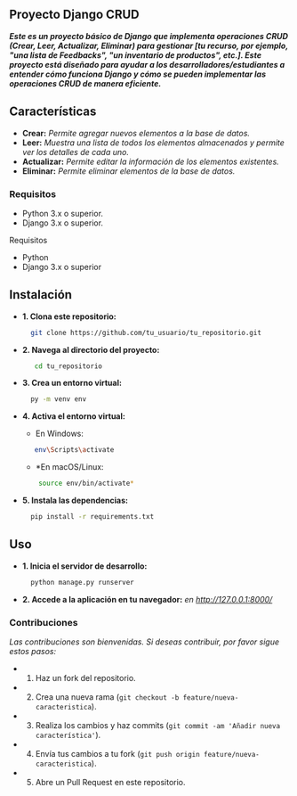 ## Proyecto Django CRUD
***Este es un proyecto básico de Django que implementa operaciones CRUD (Crear, Leer, Actualizar, Eliminar) para gestionar [tu recurso, por ejemplo, "una lista de Feedbacks", "un inventario de productos", etc.]. Este proyecto está diseñado para ayudar a los desarrolladores/estudiantes a entender cómo funciona Django y cómo se pueden implementar las operaciones CRUD de manera eficiente.***

## Características
- **Crear:** *Permite agregar nuevos elementos a la base de datos.*
- **Leer:** *Muestra una lista de todos los elementos almacenados y permite ver los detalles de cada uno.*
- **Actualizar:** *Permite editar la información de los elementos existentes.*
- **Eliminar:** *Permite eliminar elementos de la base de datos.*

  
### Requisitos
- Python 3.x o superior.
- Django 3.x o superior.


Requisitos

- Python 
- Django 3.x o superior

## Instalación

- **1. Clona este repositorio:**
  ```bash
    git clone https://github.com/tu_usuario/tu_repositorio.git
  ```
- **2. Navega al directorio del proyecto:**
  ```bash
     cd tu_repositorio
  ```
- **3. Crea un entorno virtual:**
  ```bash
    py -m venv env
  ```
- **4. Activa el entorno virtual:**
  
    - En Windows:
     ```bash
        env\Scripts\activate
     ```
     - *En macOS/Linux:
    ```bash
        source env/bin/activate*
    ```
      
- **5. Instala las dependencias:**
  ```bash
    pip install -r requirements.txt
  ```

  
## Uso

- **1. Inicia el servidor de desarrollo:**
  ```bash
    python manage.py runserver
  ```
- **2. Accede a la aplicación en tu navegador:** *en http://127.0.0.1:8000/*

### Contribuciones

*Las contribuciones son bienvenidas. Si deseas contribuir, por favor sigue estos pasos:*

- 1. Haz un fork del repositorio.
- 2. Crea una nueva rama (`git checkout -b feature/nueva-caracteristica`).
- 3. Realiza los cambios y haz commits (`git commit -am 'Añadir nueva característica'`).
- 4. Envía tus cambios a tu fork (`git push origin feature/nueva-caracteristica`).
- 5. Abre un Pull Request en este repositorio.




